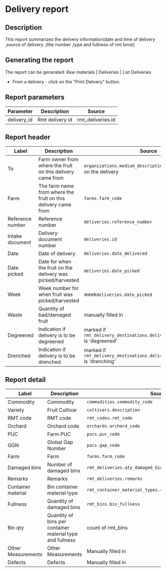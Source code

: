 # Delivery report

## Description
This report summarizes the delivery information(date and time of delivery ,source of delivery ,(the number ,type and fullness of rmt bins))

## Generating the report

The report can be generated:
Raw materials | Deliveries | List Deliveries
* From a delivery - click on the "Print Delivery" button.


## Report parameters
| Parameter | Description | Source |
| ----- | ----------- | ------ |
|delivery_id|Rmt delivery id | rmt_deliveries.id |
## Report header
| Label | Description | Source |
| ----- | ----------- | ------ |
| To| Farm owner  from where the fruit on this delivery came from  | `organizations.medium_description` of the farm owner on the delivery|
| Farm| The farm name from where the fruit on this delivery came from  | `farms.farm_code` |
| Reference number|Reference number | `deliveries.reference_number` |
|  Intake document  | Delivery document number | `deliveries.id`|
|  Date  |Date of delivery| `deliveries.date_delivered` |
|  Date picked  |Date for when the fruit on the delivery was picked/harvested |`deliveries.date_picked` |
|  Week  |Week number for when fruit was picked/harvested | week`deliveries.date_picked` |
|  Waste  |Quantity of bad/damaged fruit | manually filled in |
|  Degreened  |Indication if delivery is to be degreened  | marked if `rmt_delivery_destinations.delivery_destination_code` is 'degreened'  |
|  Drenched  |Indication if delivery is to be drenched  | marked if `rmt_delivery_destinations.delivery_destination_code` is 'drenching'  |
## Report detail
| Label | Description | Source |
| ----- | ----------- | ------ |
|  Commodity  |Commodity | `commodities.commodity_code` |
|  Variety  | Fruit Cultivar | `cultivars.description` |
|  RMT code  |RMT code|`rmt_codes.rmt_code`  |
|  Orchard  |Orchard code | `orchards.orchard_code` |
|  PUC  |Farm PUC  |`pucs.puc_code`  |
|  GGN  |Global Gap Number | `pucs.gap_code`  |
|  Farm  |Farm  |`farms.farm_code`|
|  Damaged bins   |Number of damaged bins |`rmt_deliveries.qty_damaged_bins`  |
|  Remarks   |Remarks |`rmt_deliveries.remarks` |
|  Container material |Bin container material type  |`rmt_container_material_types.container_material_type_code`|
|  Fullness   |Quantity of damaged bins |`rmt_bins.bin_fullness`  |
|  Bin qty   |Quantity of bins per  container material type and  fullness  |count of rmt_bins |
|  Other Measurements   |Other Measurements |Manually filled in |
|  Defects   |Defects |Manually filled in  |















